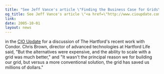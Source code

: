```yaml
---
title: "See Jeff Vance's article \"Finding the Business Case for Grids\""
og_title: See Jeff Vance's article \"<a href=\"http://www.cioupdate.com/trends/article.php/3553301\">Finding the Business Case for Grids</a>\"
link: 
date: 2005-10-01
layout: news
---
```


in the <a href="http://www.cioupdate.com/" data-proofer-ignore>CIO Update</a> for a discussion of The Hartford's recent work with Condor. Chris Brown, director of advanced technologies at Hartford Life said, "But the alternatives were expensive, and the ability to scale with a grid was much better," and "It wasn't the principal reason we for building our grid, but versus a more conventional solution, the grid has saved us millions of dollars." 
